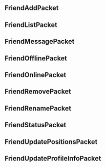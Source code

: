 ## FriendAddPacket

## FriendListPacket

## FriendMessagePacket

## FriendOfflinePacket

## FriendOnlinePacket

## FriendRemovePacket

## FriendRenamePacket

## FriendStatusPacket

## FriendUpdatePositionsPacket

## FriendUpdateProfileInfoPacket